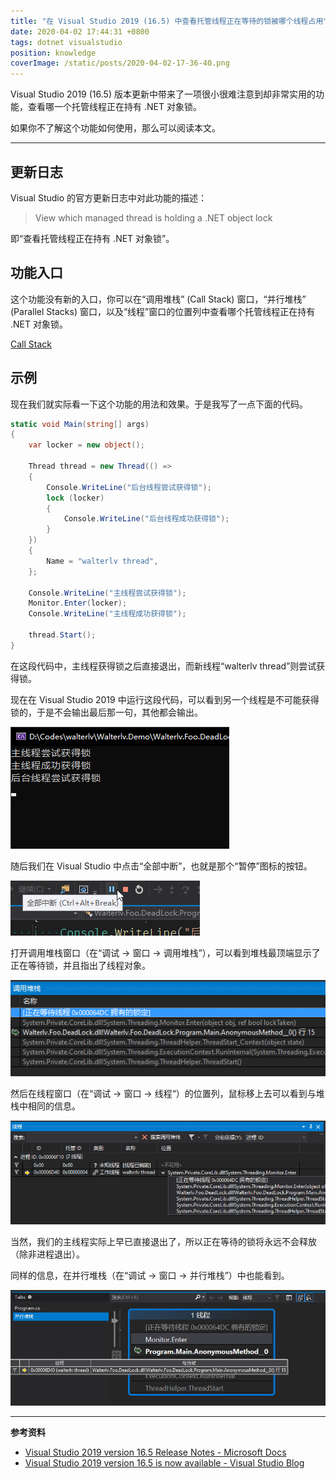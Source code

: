```yaml
---
title: "在 Visual Studio 2019 (16.5) 中查看托管线程正在等待的锁被哪个线程占用"
date: 2020-04-02 17:44:31 +0800
tags: dotnet visualstudio
position: knowledge
coverImage: /static/posts/2020-04-02-17-36-40.png
---
```


Visual Studio 2019 (16.5) 版本更新中带来了一项很小很难注意到却非常实用的功能，查看哪一个托管线程正在持有 .NET 对象锁。

如果你不了解这个功能如何使用，那么可以阅读本文。

---

<div id="toc"></div>

## 更新日志

Visual Studio 的官方更新日志中对此功能的描述：

> View which managed thread is holding a .NET object lock

即“查看托管线程正在持有 .NET 对象锁”。

## 功能入口

这个功能没有新的入口，你可以在“调用堆栈” (Call Stack) 窗口，“并行堆栈” (Parallel Stacks) 窗口，以及“线程”窗口的位置列中查看哪个托管线程正在持有 .NET 对象锁。

[Call Stack](https://devblogs.microsoft.com/visualstudio/wp-content/uploads/sites/4/2020/03/165GADebugger2.png)

## 示例

现在我们就实际看一下这个功能的用法和效果。于是我写了一点下面的代码。

```csharp
static void Main(string[] args)
{
    var locker = new object();

    Thread thread = new Thread(() =>
    {
        Console.WriteLine("后台线程尝试获得锁");
        lock (locker)
        {
            Console.WriteLine("后台线程成功获得锁");
        }
    })
    {
        Name = "walterlv thread",
    };

    Console.WriteLine("主线程尝试获得锁");
    Monitor.Enter(locker);
    Console.WriteLine("主线程成功获得锁");

    thread.Start();
}
```

在这段代码中，主线程获得锁之后直接退出，而新线程“walterlv thread”则尝试获得锁。

现在在 Visual Studio 2019 中运行这段代码，可以看到另一个线程是不可能获得锁的，于是不会输出最后那一句，其他都会输出。

![锁](/static/posts/2020-04-02-17-36-40.png)

随后我们在 Visual Studio 中点击“全部中断”，也就是那个“暂停”图标的按钮。

![全部中断](/static/posts/2020-04-02-17-37-25.png)

打开调用堆栈窗口（在“调试 -> 窗口 -> 调用堆栈”），可以看到堆栈最顶端显示了正在等待锁，并且指出了线程对象。

![正在等待某个线程的锁](/static/posts/2020-04-02-17-39-24.png)

然后在线程窗口（在“调试 -> 窗口 -> 线程“）的位置列，鼠标移上去可以看到与堆栈中相同的信息。

![在线程窗口中查看](/static/posts/2020-04-02-17-40-44.png)

当然，我们的主线程实际上早已直接退出了，所以正在等待的锁将永远不会释放（除非进程退出）。

同样的信息，在并行堆栈（在“调试 -> 窗口 -> 并行堆栈”）中也能看到。

![在并行堆栈中查看](/static/posts/2020-04-02-17-43-47.png)

---

**参考资料**
- [Visual Studio 2019 version 16.5 Release Notes - Microsoft Docs](https://docs.microsoft.com/en-us/visualstudio/releases/2019/release-notes)
- [Visual Studio 2019 version 16.5 is now available - Visual Studio Blog](https://devblogs.microsoft.com/visualstudio/visual-studio-2019-version-16-5/)

